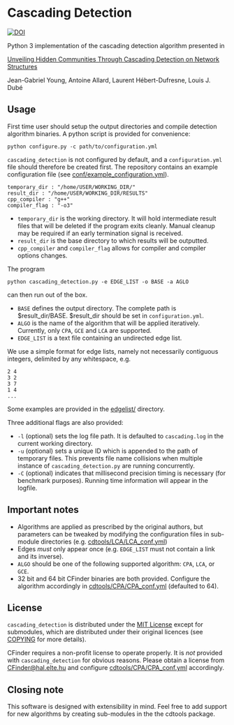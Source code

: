 # Cascading Detection
[![DOI](https://zenodo.org/badge/18575/jg-you/cascading_detection.svg)](https://zenodo.org/badge/latestdoi/18575/jg-you/cascading_detection)

Python 3 implementation of the cascading detection algorithm presented in 

[Unveiling Hidden Communities Through Cascading Detection on Network Structures](http://arxiv.org/abs/1211.1364)

Jean-Gabriel Young, Antoine Allard, Laurent Hébert-Dufresne, Louis J. Dubé


## Usage
First time user should setup the output directories and compile detection algorithm binaries.
A python script is provided for convenience:

    python configure.py -c path/to/configuration.yml

`cascading_detection` is not configured by default, and a `configuration.yml` file should therefore be created first.
The repository contains an example configuration file (see [conf/example_configuration.yml](conf/example_configuration.yml)).

    temporary_dir : "/home/USER/WORKING_DIR/"
    result_dir : "/home/USER/WORKING_DIR/RESULTS"
    cpp_compiler : "g++"
    compiler_flag : "-o3"

* `temporary_dir` is the working directory. 
It will hold intermediate result files that will be deleted if the program exits cleanly.
Manual cleanup may be required if an early termination signal is received.
* `result_dir` is the base directory to which results will be outputted.
* `cpp_compiler` and `compiler_flag` allows for compiler and compiler options changes.

The program

    python cascading_detection.py -e EDGE_LIST -o BASE -a AGLO

can then run out of the box.

* `BASE` defines the output directory. The complete path is $result_dir/BASE. $result_dir should be set in `configuration.yml`.
* `ALGO` is the name of the algorithm that will be applied iteratively. Currently, only `CPA`, `GCE` and `LCA` are supported.
* `EDGE_LIST` is a text file containing an undirected edge list.

We use a simple format for edge lists, namely not necessarily contiguous integers, delimited by any whitespace, e.g.


    2 4
    3 2
    3 7
    1 4
    ...

Some examples are provided in the [edgelist/](edgelist/) directory.


Three additional flags are also provided:

* `-l` (optional) sets the log file path. It is defaulted to `cascading.log` in the current working directory.
* `-u` (optional) sets a unique ID which is appended to the path of temporary files. This prevents file name collisions when multiple instance of  `cascading_detection.py` are running concurrently. 
* `-C` (optional) indicates that millisecond precision timing is necessary (for benchmark purposes). Running time information will appear in the logfile.


## Important notes

* Algorithms are applied as prescribed by the original authors, but parameters can be tweaked by modifying the configuration files in sub-module directories (e.g. [cdtools/LCA/LCA_conf.yml](cdtools/LCA/LCA_conf.yml))
* Edges *must* only appear once (e.g. `EDGE_LIST` must not contain a link and its inverse).
* `ALGO` should be one of the following supported algorithm: `CPA`, `LCA`, or `GCE`.
* 32 bit and 64 bit CFinder binaries are both provided. Configure the algorithm  accordingly in [cdtools/CPA/CPA_conf.yml](cdtools/CPA/CPA_conf.yml) (defaulted to 64).


## License
`cascading_detection` is distributed under the [MIT License](COPYING) except for submodules, which are distributed under their original licences (see  [COPYING](COPYING) for more details).

CFinder requires a non-profit license to operate properly.
It is *not* provided with `cascading_detection` for obvious reasons.
Please obtain a license from [CFinder@hal.elte.hu](CFinder@hal.elte.hu) and configure  [cdtools/CPA/CPA_conf.yml](cdtools/CPA/CPA_conf.yml) accordingly.

## Closing note

This software is designed with extensibility in mind.
Feel free to add support for new algorithms by creating sub-modules in the the cdtools package.
